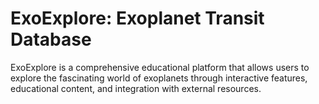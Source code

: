 # ExoExplore: Exoplanet Transit Database
  ExoExplore is a comprehensive educational platform that allows users to explore the fascinating world of exoplanets through interactive features, educational content, and integration with external resources. 
